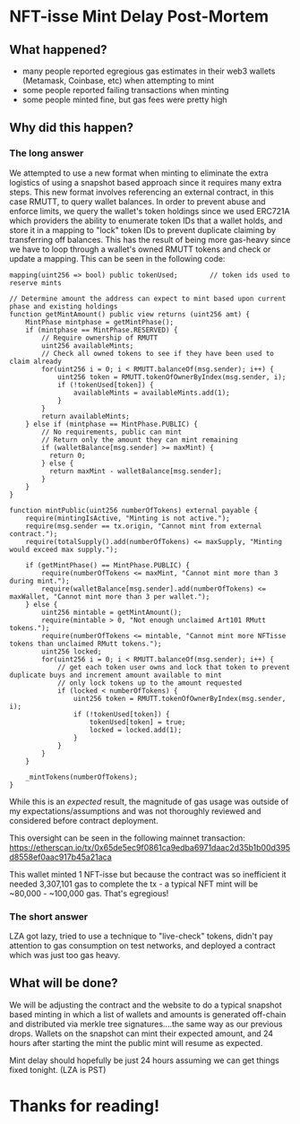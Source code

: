 # NFT-isse Mint Delay Post-Mortem

## What happened?

* many people reported egregious gas estimates in their web3 wallets (Metamask, Coinbase, etc) when attempting to mint
* some people reported failing transactions when minting
* some people minted fine, but gas fees were pretty high

## Why did this happen?

### The long answer

We attempted to use a new format when minting to eliminate the extra logistics of using a snapshot based approach since it requires many extra steps. This new format involves referencing an external contract, in this case RMUTT, to query wallet balances. In order to prevent abuse and enforce limits, we query the wallet's token holdings since we used ERC721A which providers the ability to enumerate token IDs that a wallet holds, and store it in a mapping to "lock" token IDs to prevent duplicate claiming by transferring off balances. This has the result of being more gas-heavy since we have to loop through a wallet's owned RMUTT tokens and check or update a mapping. This can be seen in the following code:

```
mapping(uint256 => bool) public tokenUsed;        // token ids used to reserve mints

// Determine amount the address can expect to mint based upon current phase and existing holdings
function getMintAmount() public view returns (uint256 amt) {
    MintPhase mintphase = getMintPhase();
    if (mintphase == MintPhase.RESERVED) {
        // Require ownership of RMUTT
        uint256 availableMints;
        // Check all owned tokens to see if they have been used to claim already
        for(uint256 i = 0; i < RMUTT.balanceOf(msg.sender); i++) {
            uint256 token = RMUTT.tokenOfOwnerByIndex(msg.sender, i);
            if (!tokenUsed[token]) {
                availableMints = availableMints.add(1);
            }
        }
        return availableMints;
    } else if (mintphase == MintPhase.PUBLIC) {
        // No requirements, public can mint
        // Return only the amount they can mint remaining
        if (walletBalance[msg.sender] >= maxMint) {
          return 0;
        } else {
          return maxMint - walletBalance[msg.sender];
        }
    }
}

function mintPublic(uint256 numberOfTokens) external payable {
    require(mintingIsActive, "Minting is not active.");
    require(msg.sender == tx.origin, "Cannot mint from external contract.");
    require(totalSupply().add(numberOfTokens) <= maxSupply, "Minting would exceed max supply.");

    if (getMintPhase() == MintPhase.PUBLIC) {
        require(numberOfTokens <= maxMint, "Cannot mint more than 3 during mint.");
        require(walletBalance[msg.sender].add(numberOfTokens) <= maxWallet, "Cannot mint more than 3 per wallet.");
    } else {
        uint256 mintable = getMintAmount();
        require(mintable > 0, "Not enough unclaimed Art101 RMutt tokens.");
        require(numberOfTokens <= mintable, "Cannot mint more NFTisse tokens than unclaimed RMutt tokens.");
        uint256 locked;
        for(uint256 i = 0; i < RMUTT.balanceOf(msg.sender); i++) {
            // get each token user owns and lock that token to prevent duplicate buys and increment amount available to mint
            // only lock tokens up to the amount requested
            if (locked < numberOfTokens) {
                uint256 token = RMUTT.tokenOfOwnerByIndex(msg.sender, i);
                if (!tokenUsed[token]) {
                    tokenUsed[token] = true;
                    locked = locked.add(1);
                }
            }
        }
    }

    _mintTokens(numberOfTokens);
}
```

While this is an *expected* result, the magnitude of gas usage was outside of my expectations/assumptions and was not thoroughly reviewed and considered before contract deployment.

This oversight can be seen in the following mainnet transaction: https://etherscan.io/tx/0x65de5ec9f0861ca9edba6971daac2d35b1b00d395d8558ef0aac917b45a21aca

This wallet minted 1 NFT-isse but because the contract was so inefficient it needed 3,307,101 gas to complete the tx - a typical NFT mint will be ~80,000 - ~100,000 gas. That's egregious!

### The short answer

LZA got lazy, tried to use a technique to "live-check" tokens, didn't pay attention to gas consumption on test networks, and deployed a contract which was just too gas heavy.

## What will be done?

We will be adjusting the contract and the website to do a typical snapshot based minting in which a list of wallets and amounts is generated off-chain and distributed via merkle tree signatures....the same way as our previous drops. Wallets on the snapshot can mint their expected amount, and 24 hours after starting the mint the public mint will resume as expected.

Mint delay should hopefully be just 24 hours assuming we can get things fixed tonight. (LZA is PST)



# Thanks for reading!
